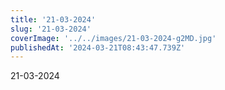 ```yaml
---
title: '21-03-2024'
slug: '21-03-2024'
coverImage: '../../images/21-03-2024-g2MD.jpg'
publishedAt: '2024-03-21T08:43:47.739Z'
---
```


21-03-2024